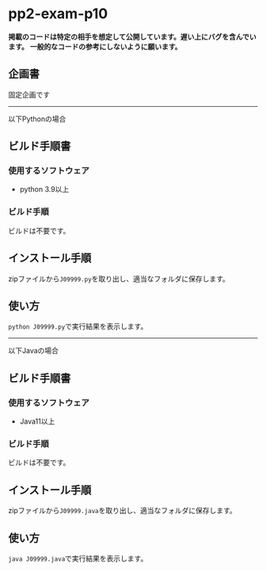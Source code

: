 # pp2-exam-p10

**掲載のコードは特定の相手を想定して公開しています。遅い上にバグを含んでいます。 一般的なコードの参考にしないように願います。**

## 企画書

固定企画です

---

以下Pythonの場合

## ビルド手順書

### 使用するソフトウェア

* python 3.9以上

### ビルド手順

ビルドは不要です。  

## インストール手順

zipファイルから`J09999.py`を取り出し、適当なフォルダに保存します。

## 使い方

`python J09999.py`で実行結果を表示します。

---

以下Javaの場合

## ビルド手順書

### 使用するソフトウェア

* Java11以上

### ビルド手順

ビルドは不要です。  

## インストール手順

zipファイルから`J09999.java`を取り出し、適当なフォルダに保存します。

## 使い方

`java J09999.java`で実行結果を表示します。

